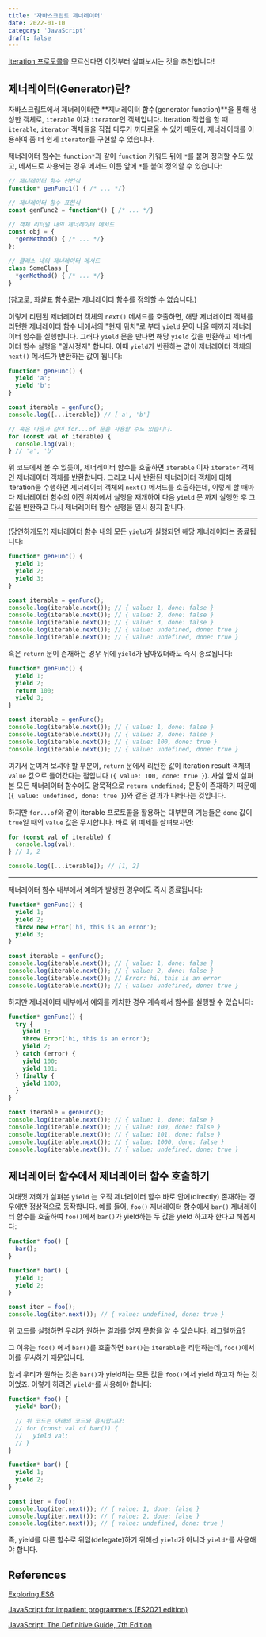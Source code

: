 ```yaml
---
title: '자바스크립트 제너레이터'
date: 2022-01-10
category: 'JavaScript'
draft: false
---
```


[Iteration 프로토콜](https://jaehyeon48.github.io/javascript/iteration-protocol/)을 모르신다면 이것부터 살펴보시는 것을 추천합니다!

## 제너레이터(Generator)란?

자바스크립트에서 제너레이터란 **제너레이터 함수(generator function)**을 통해 생성한 객체로, `iterable` 이자 `iterator`인 객체입니다. Iteration 작업을 할 때 `iterable`, `iterator` 객체들을 직접 다루기 까다로울 수 있기 때문에, 제너레이터를 이용하여 좀 더 쉽게 `iterator`를 구현할 수 있습니다.

제너레이터 함수는 `function*`과 같이 `function` 키워드 뒤에 `*`를 붙여 정의할 수도 있고, 메서드로 사용되는 경우 메서드 이름 앞에 `*`를 붙여 정의할 수 있습니다:

```js
// 제너레이터 함수 선언식
function* genFunc1() { /* ... */}

// 제너레이터 함수 표현식
const genFunc2 = function*() { /* ... */}

// 객체 리터널 내의 제너레이터 메서드
const obj = {
  *genMethod() { /* ... */}
};

// 클래스 내의 제너레이터 메서드
class SomeClass {
  *genMethod() { /* ... */}
}
```

(참고로, 화살표 함수로는 제너레이터 함수를 정의할 수 없습니다.)

이렇게 리턴된 제너레이터 객체의 `next()` 메서드를 호출하면, 해당 제너레이터 객체를 리턴한 제너레이터 함수 내에서의 "현재 위치"로 부터 `yield` 문이 나올 때까지 제너레이터 함수를 실행합니다. 그러다 `yield` 문을 만나면 해당 `yield` 값을 반환하고 제너레이터 함수 실행을 "일시정지" 합니다. 이때 `yield`가 반환하는 값이 제너레이터 객체의 `next()` 메서드가 반환하는 값이 됩니다:

```js
function* genFunc() {
  yield 'a';
  yield 'b';
}

const iterable = genFunc();
console.log([...iterable]) // ['a', 'b']

// 혹은 다음과 같이 for...of 문을 사용할 수도 있습니다.
for (const val of iterable) {
  console.log(val);
} // 'a', 'b'
```

위 코드에서 볼 수 있듯이, 제너레이터 함수를 호출하면 `iterable` 이자 `iterator` 객체인 제너레이터 객체를 반환합니다. 그리고 나서 반환된 제너레이터 객체에 대해 iteration을 수행하면 제너레이터 객체의 `next()` 메서드를 호출하는데, 이렇게 할 때마다 제너레이터 함수의 이전 위치에서 실행을 재개하여 다음 `yield` 문 까지 실행한 후 그 값을 반환하고 다시 제너레이터 함수 실행을 일시 정지 합니다.

<hr />

(당연하게도?) 제너레이터 함수 내의 모든 `yield`가 실행되면 해당 제너레이터는 종료됩니다:

```js
function* genFunc() {
  yield 1;
  yield 2;
  yield 3;
}

const iterable = genFunc();
console.log(iterable.next()); // { value: 1, done: false }
console.log(iterable.next()); // { value: 2, done: false }
console.log(iterable.next()); // { value: 3, done: false }
console.log(iterable.next()); // { value: undefined, done: true }
console.log(iterable.next()); // { value: undefined, done: true }
```

혹은 `return` 문이 존재하는 경우 뒤에 `yield`가 남아있더라도 즉시 종료됩니다:

```js
function* genFunc() {
  yield 1;
  yield 2;
  return 100;
  yield 3;
}

const iterable = genFunc();
console.log(iterable.next()); // { value: 1, done: false }
console.log(iterable.next()); // { value: 2, done: false }
console.log(iterable.next()); // { value: 100, done: true }
console.log(iterable.next()); // { value: undefined, done: true }
```

여기서 눈여겨 보셔야 할 부분이, `return` 문에서 리턴한 값이 iteration result 객체의 `value` 값으로 들어갔다는 점입니다 (`{ value: 100, done: true }`). 사실 앞서 살펴본 모든 제너레이터 함수에도 암묵적으로 `return undefined;` 문장이 존재하기 때문에 (`{ value: undefined, done: true }`)와 같은 결과가 나타나는 것입니다.

하지만 `for...of`와 같이 iterable 프로토콜을 활용하는 대부분의 기능들은 `done` 값이 `true`일 때의 `value` 값은 무시합니다. 바로 위 예제를 살펴보자면:

```js
for (const val of iterable) {
  console.log(val);
} // 1, 2

console.log([...iterable]); // [1, 2]
```

<hr />

제너레이터 함수 내부에서 예외가 발생한 경우에도 즉시 종료됩니다:

```js
function* genFunc() {
  yield 1;
  yield 2;
  throw new Error('hi, this is an error');
  yield 3;
}

const iterable = genFunc();
console.log(iterable.next()); // { value: 1, done: false }
console.log(iterable.next()); // { value: 2, done: false }
console.log(iterable.next()); // Error: hi, this is an error
console.log(iterable.next()); // { value: undefined, done: true }
```

하지만 제너레이터 내부에서 예외를 캐치한 경우 계속해서 함수를 실행할 수 있습니다:

```js
function* genFunc() {
  try {
    yield 1;
    throw Error('hi, this is an error');
    yield 2;
  } catch (error) {
    yield 100;
    yield 101;
  } finally {
    yield 1000;
  }
}

const iterable = genFunc();
console.log(iterable.next()); // { value: 1, done: false }
console.log(iterable.next()); // { value: 100, done: false }
console.log(iterable.next()); // { value: 101, done: false }
console.log(iterable.next()); // { value: 1000, done: false }
console.log(iterable.next()); // { value: undefined, done: true }
```

## 제너레이터 함수에서 제너레이터 함수 호출하기

여태껏 저희가 살펴본 `yield` 는 오직 제너레이터 함수 바로 안에(directly) 존재하는 경우에만 정상적으로 동작합니다. 예를 들어, `foo()` 제너레이터 함수에서 `bar()` 제너레이터 함수를 호출하여 `foo()`에서 `bar()`가 yield하는 두 값을 yield 하고자 한다고 해봅시다:

```js
function* foo() {
  bar();
}

function* bar() {
  yield 1;
  yield 2;
}

const iter = foo();
console.log(iter.next()); // { value: undefined, done: true }
```

위 코드를 실행하면 우리가 원하는 결과를 얻지 못함을 알 수 있습니다. 왜그럴까요?

그 이유는 `foo()` 에서 `bar()`를 호출하면 `bar()`는 `iterable`을 리턴하는데, `foo()`에서 이를 *무시*하기 때문입니다.

앞서 우리가 원하는 것은 `bar()`가 yield하는 모든 값을 `foo()`에서 yield 하고자 하는 것이었죠. 이렇게 하려면 `yield*`를 사용해야 합니다:

```js
function* foo() {
  yield* bar();

  // 위 코드는 아래의 코드와 흡사합니다:
  // for (const val of bar()) {
  //   yield val;
  // }
}

function* bar() {
  yield 1;
  yield 2;
}

const iter = foo();
console.log(iter.next()); // { value: 1, done: false }
console.log(iter.next()); // { value: 2, done: false }
console.log(iter.next()); // { value: undefined, done: true }
```

즉, yield를 다른 함수로 위임(delegate)하기 위해선 `yield`가 아니라 `yield*`를 사용해야 합니다.

## References

[Exploring ES6](https://exploringjs.com/es6/ch_generators.html)

[JavaScript for impatient programmers (ES2021 edition)](https://exploringjs.com/impatient-js/)

[JavaScript: The Definitive Guide, 7th Edition](https://www.oreilly.com/library/view/javascript-the-definitive/9781491952016/)
